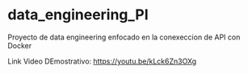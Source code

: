 # data_engineering_PI
Proyecto de data engineering enfocado en la conexeccion de API con Docker



Link Video DEmostrativo: https://youtu.be/kLck6Zn3OXg
